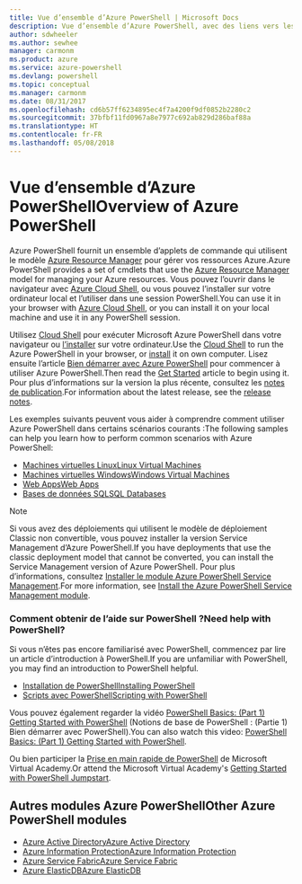 ```yaml
---
title: Vue d’ensemble d’Azure PowerShell | Microsoft Docs
description: Vue d’ensemble d’Azure PowerShell, avec des liens vers les procédures d’installation et de configuration.
author: sdwheeler
ms.author: sewhee
manager: carmonm
ms.product: azure
ms.service: azure-powershell
ms.devlang: powershell
ms.topic: conceptual
ms.manager: carmonm
ms.date: 08/31/2017
ms.openlocfilehash: cd6b57ff6234895ec4f7a4200f9df0852b2280c2
ms.sourcegitcommit: 37bfbf11fd0967a8e7977c692ab829d286baf88a
ms.translationtype: HT
ms.contentlocale: fr-FR
ms.lasthandoff: 05/08/2018
---
```

# <a name="overview-of-azure-powershell"></a><span data-ttu-id="4150f-103">Vue d’ensemble d’Azure PowerShell</span><span class="sxs-lookup"><span data-stu-id="4150f-103">Overview of Azure PowerShell</span></span>

<span data-ttu-id="4150f-104">Azure PowerShell fournit un ensemble d’applets de commande qui utilisent le modèle [Azure Resource Manager](/azure/azure-resource-manager/resource-group-overview) pour gérer vos ressources Azure.</span><span class="sxs-lookup"><span data-stu-id="4150f-104">Azure PowerShell provides a set of cmdlets that use the [Azure Resource Manager](/azure/azure-resource-manager/resource-group-overview) model for managing your Azure resources.</span></span> <span data-ttu-id="4150f-105">Vous pouvez l’ouvrir dans le navigateur avec [Azure Cloud Shell](/azure/cloud-shell/overview), ou vous pouvez l’installer sur votre ordinateur local et l’utiliser dans une session PowerShell.</span><span class="sxs-lookup"><span data-stu-id="4150f-105">You can use it in your browser with [Azure Cloud Shell](/azure/cloud-shell/overview), or you can install it on your local machine and use it in any PowerShell session.</span></span>

<span data-ttu-id="4150f-106">Utilisez [Cloud Shell](/azure/cloud-shell/overview) pour exécuter Microsoft Azure PowerShell dans votre navigateur ou [l’installer](install-azurerm-ps.md) sur votre ordinateur.</span><span class="sxs-lookup"><span data-stu-id="4150f-106">Use the [Cloud Shell](/azure/cloud-shell/overview) to run the Azure PowerShell in your browser, or [install](install-azurerm-ps.md) it on own computer.</span></span> <span data-ttu-id="4150f-107">Lisez ensuite l’article [Bien démarrer avec Azure PowerShell](get-started-azureps.md) pour commencer à utiliser Azure PowerShell.</span><span class="sxs-lookup"><span data-stu-id="4150f-107">Then read the [Get Started](get-started-azureps.md) article to begin using it.</span></span> <span data-ttu-id="4150f-108">Pour plus d’informations sur la version la plus récente, consultez les [notes de publication](release-notes-azureps.md).</span><span class="sxs-lookup"><span data-stu-id="4150f-108">For information about the latest release, see the [release notes](release-notes-azureps.md).</span></span>

<span data-ttu-id="4150f-109">Les exemples suivants peuvent vous aider à comprendre comment utiliser Azure PowerShell dans certains scénarios courants :</span><span class="sxs-lookup"><span data-stu-id="4150f-109">The following samples can help you learn how to perform common scenarios with Azure PowerShell:</span></span>

* [<span data-ttu-id="4150f-110">Machines virtuelles Linux</span><span class="sxs-lookup"><span data-stu-id="4150f-110">Linux Virtual Machines</span></span>](/azure/virtual-machines/virtual-machines-linux-powershell-samples?toc=/powershell/azure/toc.json)
* [<span data-ttu-id="4150f-111">Machines virtuelles Windows</span><span class="sxs-lookup"><span data-stu-id="4150f-111">Windows Virtual Machines</span></span>](/azure/virtual-machines/virtual-machines-windows-powershell-samples?toc=/powershell/azure/toc.json)
* [<span data-ttu-id="4150f-112">Web Apps</span><span class="sxs-lookup"><span data-stu-id="4150f-112">Web Apps</span></span>](/azure/app-service-web/app-service-powershell-samples?toc=/powershell/azure/toc.json)
* [<span data-ttu-id="4150f-113">Bases de données SQL</span><span class="sxs-lookup"><span data-stu-id="4150f-113">SQL Databases</span></span>](/azure/sql-database/sql-database-powershell-samples?toc=/powershell/azure/toc.json)

> [!NOTE]
> <span data-ttu-id="4150f-114">Si vous avez des déploiements qui utilisent le modèle de déploiement Classic non convertible, vous pouvez installer la version Service Management d’Azure PowerShell.</span><span class="sxs-lookup"><span data-stu-id="4150f-114">If you have deployments that use the classic deployment model that cannot be converted, you can install the Service Management version of Azure PowerShell.</span></span> <span data-ttu-id="4150f-115">Pour plus d’informations, consultez [Installer le module Azure PowerShell Service Management](/powershell/azure/servicemanagement/install-azure-ps).</span><span class="sxs-lookup"><span data-stu-id="4150f-115">For more information, see [Install the Azure PowerShell Service Management module](/powershell/azure/servicemanagement/install-azure-ps).</span></span>


### <a name="need-help-with-powershell"></a><span data-ttu-id="4150f-116">Comment obtenir de l’aide sur PowerShell ?</span><span class="sxs-lookup"><span data-stu-id="4150f-116">Need help with PowerShell?</span></span>

<span data-ttu-id="4150f-117">Si vous n’êtes pas encore familiarisé avec PowerShell, commencez par lire un article d’introduction à PowerShell.</span><span class="sxs-lookup"><span data-stu-id="4150f-117">If you are unfamiliar with PowerShell, you may find an introduction to PowerShell helpful.</span></span>

* [<span data-ttu-id="4150f-118">Installation de PowerShell</span><span class="sxs-lookup"><span data-stu-id="4150f-118">Installing PowerShell</span></span>](/powershell/scripting/installing-windows-powershell)
* [<span data-ttu-id="4150f-119">Scripts avec PowerShell</span><span class="sxs-lookup"><span data-stu-id="4150f-119">Scripting with PowerShell</span></span>](/powershell/scripting/scripting-with-windows-powershell)

<span data-ttu-id="4150f-120">Vous pouvez également regarder la vidéo [PowerShell Basics: (Part 1) Getting Started with PowerShell](https://channel9.msdn.com/Blogs/Taste-of-Premier/PowerShellBasicsPart1) (Notions de base de PowerShell : (Partie 1) Bien démarrer avec PowerShell).</span><span class="sxs-lookup"><span data-stu-id="4150f-120">You can also watch this video: [PowerShell Basics: (Part 1) Getting Started with PowerShell](https://channel9.msdn.com/Blogs/Taste-of-Premier/PowerShellBasicsPart1).</span></span>

<span data-ttu-id="4150f-121">Ou bien participer la [Prise en main rapide de PowerShell](https://mva.microsoft.com/liveevents/powershell-jumpstart) de Microsoft Virtual Academy.</span><span class="sxs-lookup"><span data-stu-id="4150f-121">Or attend the Microsoft Virtual Academy's [Getting Started with PowerShell Jumpstart](https://mva.microsoft.com/liveevents/powershell-jumpstart).</span></span>

## <a name="other-azure-powershell-modules"></a><span data-ttu-id="4150f-122">Autres modules Azure PowerShell</span><span class="sxs-lookup"><span data-stu-id="4150f-122">Other Azure PowerShell modules</span></span>

* [<span data-ttu-id="4150f-123">Azure Active Directory</span><span class="sxs-lookup"><span data-stu-id="4150f-123">Azure Active Directory</span></span>](/powershell/azure/active-directory/)
* [<span data-ttu-id="4150f-124">Azure Information Protection</span><span class="sxs-lookup"><span data-stu-id="4150f-124">Azure Information Protection</span></span>](/powershell/azure/aip/)
* [<span data-ttu-id="4150f-125">Azure Service Fabric</span><span class="sxs-lookup"><span data-stu-id="4150f-125">Azure Service Fabric</span></span>](/powershell/azure/service-fabric/)
* [<span data-ttu-id="4150f-126">Azure ElasticDB</span><span class="sxs-lookup"><span data-stu-id="4150f-126">Azure ElasticDB</span></span>](/powershell/azure/elasticdbjobs/)
